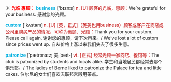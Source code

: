 ☀ <font color="red">**光临 惠顾：**</font>
<font color="sky blue">**business**</font> ['bɪznɪs] 
<font color="#c00000">n. [U] 顾客的光临，惠顾：</font>We’re grateful for your business. 感谢您的光顾。

<font color="sky blue">**custom**</font> ['kʌstəm] 
<font color="#c00000">n. [U] [英，正式]（英美也用business）顾客或客户在商店或公司里购买产品的情况，可称为惠顾、光顾：</font>Thank you for your custom. Please call again. 谢谢您的惠顾，请下次再来。/ We’ve lost a lot of custom since prices went up. 自从价格上涨以来我们失去了很多生意。
           
<font color="sky blue">**patronize**</font> [ˈpætrənaɪz; 美 ˈpeɪt-]
<font color="#c00000">vt. [正式] 经常光顾一家商店、餐馆等：</font>The club is patronized by students and locals alike. 学生和当地居民都经常去那个俱乐部。/ The ladies of Berne liked to patronize the Palace for tea and little cakes. 伯尔尼的女士们喜欢去联邦宫殿用茶点。


